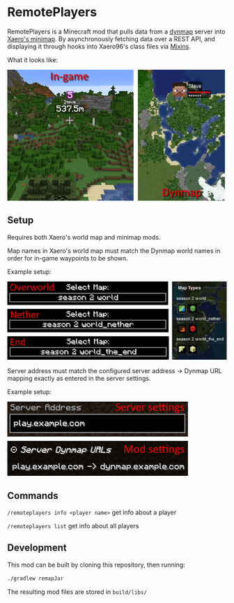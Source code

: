 # RemotePlayers

RemotePlayers is a Minecraft mod that pulls data from a [dynmap](https://github.com/webbukkit/dynmap) server into [Xaero's minimap](https://www.curseforge.com/minecraft/mc-mods/xaeros-minimap). By asynchronously fetching data over a REST API, and displaying it through hooks into Xaero96's class files via [Mixins](https://github.com/SpongePowered/Mixin).

What it looks like:

![Comparing in-game waypoint to Dynmap player marker](/images/showcase.png)

## Setup
Requires both Xaero's world map and minimap mods.

Map names in Xaero's world map must match the Dynmap world names in order for in-game waypoints to be shown.

Example setup:

![Map names must match Dynmap world names](/images/maps_setup.png)

Server address must match the configured server address -> Dynmap URL mapping exactly as entered in the server settings.

Example setup:

![Server address must match](/images/server_address_setup.png)

## Commands
`/remoteplayers info <player name>` get info about a player

`/remoteplayers list` get info about all players

## Development

This mod can be built by cloning this repository, then running:

```sh
./gradlew remapJar
```

The resulting mod files are stored in `build/libs/`
